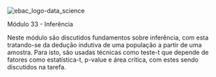 ![ebac_logo-data_science](https://github.com/LucRib9/Ciencia_de_Dados_EBAC/assets/127044748/83baba6a-a2d6-47d2-a5ef-bd7e5ce7b7a7)

Módulo 33 - Inferência

Neste módulo são discutidos fundamentos sobre inferência, com esta tratando-se da dedução indutiva de uma população a partir de uma amostra.
Para isto, são usadas técnicas como teste-t que depende de fatores como estatística-t, p-value e área crítica, com estes sendo discutidos
na tarefa.
